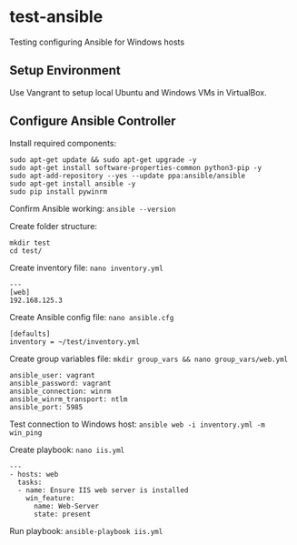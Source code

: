 # test-ansible
Testing configuring Ansible for Windows hosts

## Setup Environment
Use Vangrant to setup local Ubuntu and Windows VMs in VirtualBox.

## Configure Ansible Controller
Install required components:
```
sudo apt-get update && sudo apt-get upgrade -y
sudo apt-get install software-properties-common python3-pip -y
sudo apt-add-repository --yes --update ppa:ansible/ansible
sudo apt-get install ansible -y
sudo pip install pywinrm
```

Confirm Ansible working: `ansible --version`

Create folder structure:
```
mkdir test
cd test/
```

Create inventory file: `nano inventory.yml`
```
---
[web]
192.168.125.3
```

Create Ansible config file: `nano ansible.cfg`
```
[defaults]
inventory = ~/test/inventory.yml
```

Create group variables file: `mkdir group_vars && nano group_vars/web.yml`
```
ansible_user: vagrant
ansible_password: vagrant
ansible_connection: winrm
ansible_winrm_transport: ntlm
ansible_port: 5985
```

Test connection to Windows host: `ansible web -i inventory.yml -m win_ping`

Create playbook: `nano iis.yml`
```
---
- hosts: web
  tasks:
  - name: Ensure IIS web server is installed
    win_feature:
	  name: Web-Server
	  state: present
```

Run playbook: `ansible-playbook iis.yml`
